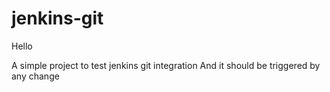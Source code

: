 # jenkins-git

Hello 

A simple project to test jenkins git integration
And it should be triggered by any change
